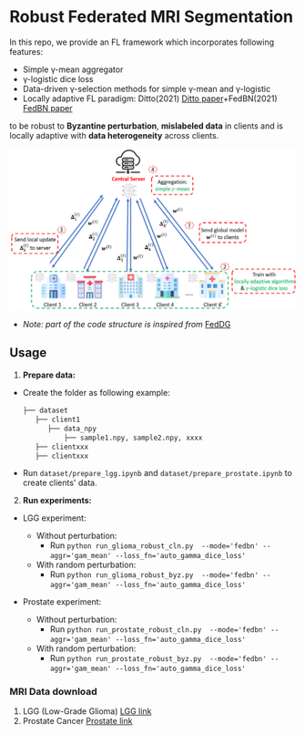 # Robust Federated MRI Segmentation
In this repo, we provide an FL framework which incorporates following features:

- Simple γ-mean aggregator
- γ-logistic dice loss
- Data-driven γ-selection methods for simple γ-mean and γ-logistic
- Locally adaptive FL paradigm: Ditto(2021) [Ditto paper](https://arxiv.org/abs/2012.04221)+FedBN(2021) [FedBN paper](https://arxiv.org/abs/2102.07623)

to be robust to **Byzantine perturbation**, **mislabeled data** in clients and is locally adaptive with **data heterogeneity** across clients.

![FL](/images/rob_plot.png)
- *Note: part of the code structure is inspired from* [FedDG](https://github.com/liuquande/FedDG-ELCFS)

## Usage
1. **Prepare data:**
- Create the folder as following example:
     ``` 
     ├── dataset
        ├── client1
           ├── data_npy
               ├── sample1.npy, sample2.npy, xxxx
        ├── clientxxx
        ├── clientxxx
   ``` 
     
  
 - Run ``dataset/prepare_lgg.ipynb`` and `dataset/prepare_prostate.ipynb` to create clients' data.
2. **Run experiments:**
- LGG experiment:
  - Without perturbation:
     - Run `python run_glioma_robust_cln.py  --mode='fedbn' --aggr='gam_mean' --loss_fn='auto_gamma_dice_loss'`
  - With random perturbation:
     - Run `python run_glioma_robust_byz.py  --mode='fedbn' --aggr='gam_mean' --loss_fn='auto_gamma_dice_loss'`
     
- Prostate experiment:
  - Without perturbation:
     - Run `python run_prostate_robust_cln.py  --mode='fedbn' --aggr='gam_mean' --loss_fn='auto_gamma_dice_loss'`
  - With random perturbation:
     - Run `python run_prostate_robust_byz.py  --mode='fedbn' --aggr='gam_mean' --loss_fn='auto_gamma_dice_loss'`
     
### MRI Data download
1. LGG (Low-Grade Glioma) [LGG link](https://www.kaggle.com/datasets/mateuszbuda/lgg-mri-segmentation)
2. Prostate Cancer [Prostate link](https://liuquande.github.io/SAML/)









